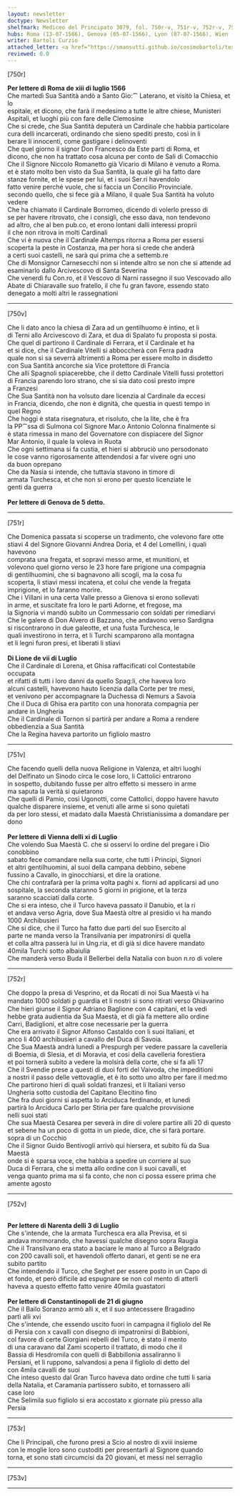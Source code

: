 ```yaml
---
layout: newsletter
doctype: Newsletter
shelfmark: Mediceo del Principato 3079, fol. 750r-v, 751r-v, 752r-v, 753r-v
hubs: Roma (13-07-1566), Genova (05-07-1566), Lyon (07-07-1566), Wien (11-07-1566), Neretva (03-07-1566), Istanbul (21-06-1566)
writer: Bartoli Curzio
attached_letter: <a href="https://smansutti.github.io/cosimobartoli/texts/2978_035/">2978_035</a>
reviewed: 0.0
---
```


[750r]  
  
  
<strong>Per lettere di Roma de xiii di luglio 1566</strong>  
Che martedì Sua Santità andò a Santo Gio:⁀ Laterano, et visitò la Chiesa, et lo  
espitale, et dicono, che farà il medesimo a tutte le altre chiese, Munisteri  
Aspitali, et luoghi più con fare delle Clemosine  
Che si crede, che Sua Santità deputerà un Cardinale che habbia particolare  
cura delli incarcerati, ordinando che sieno spediti presto, così in li  
berare li innocenti, come gastigare i delinoventi  
Che quel giorno il signor Don Francesco da Este parti di Roma, et  
dicono, che non ha trattato cosa alcuna per conto de Sali di Comacchio  
Che il Signore Niccolo Romanetto già Vicario di Milano è venuto a Roma.  
et è stato molto ben visto da Sua Santità, la quale gli ha fatto dare  
stanze fornite, et le spese per lui, et i suoi Ser.ri havendolo  
fatto venire perché vuole, che si faccia un Concilio Provinciale.  
secondo quello, che si fece già a Milano, il quale Sua Santità ha voluto vedere  
Che ha chiamato il Cardinale Borromeo, dicendo di volerlo presso di  
se per havere ritrovato, che i consigli, che esso dava, non tendevono  
ad altro, che al ben pub.co, et erono lontani dalli interessi proprii  
il che non ritrova in molti Cardinali  
Che vi è nuova che il Cardinale Altemps ritorna a Roma per essersi  
scoperta la peste in Costanza, ma per hora si crede che anderà  
a certi suoi castelli, ne sarà qui prima che a settemb.re  
Che di Monsignor Carnesecchi non si intende altro se non che si attende ad  
esaminarlo dallo Arcivescovo di Santa Severina  
Che venerdì fu Con.ro, et il Vescovo di Narni rassegno il suo Vescovado allo  
Abate di Chiaravalle suo fratello, il che fu gran favore, essendo stato  
denegato a molti altri le rassegnationi  
  
---  

[750v]  
  
  
Che li dato anco la chiesa di Zara ad un gentilhuomo è intino, et li  
di Terni allo Arcivescovo di Zara, et dua di Spalato fu proposta si posta.  
Che quel di partirono il Cardinale di Ferrara, et il Cardinale et ha  
et si dice, che il Cardinale Vitelli si abboccherà con Ferra padra  
quale non si sa severrà altrimenti a Roma per essere molto in disdetto  
con Sua Santità ancorche sia Vice protettore di Francia  
Che alli Spagnoli spiacerebbe, che il detto Cardinale Vitelli fussi protettori  
di Francia parendo loro strano, che si sia dato così presto impre  
a Franzesi  
Che Sua Santità non ha volsuto dare licenzia al Cardinale da eccesi  
in Francia, dicendo, che non è dignità, che questia in questi tempo in  
quel Regno  
Che hoggi è stata risegnatura, et risoluto, che la lite, che è fra  
la PP⁀ssa di Sulmona col Signore Mar.o Antonio Colonna finalmente si  
è stata rimessa in mano del Governatore con dispiacere del Signor  
Mar Antonio, il quale la voleva in Ruota  
Che ogni settimana si fa custia, et hieri si abbruciò uno persodonato  
le cose vanno rigorosamente attendendosi a far vivere ogni uno  
da buon oprepano  
Che da Nasia si intende, che tuttavia stavono in timore di  
armata Turchesca, et che non si erono per questo licenziate le  
genti da guerra  
<br/><strong>Per lettere di Genova de 5 detto.</strong>  
  
---  

[751r]  
  
  
Che Domenica passata si scoperse un tradimento, che volevono fare otte  
stiavi 4 del Signore Giovanni Andrea Doria, et 4 del Lomellini, i quali havevono  
comprata una fregata, et sopravi messo arme, et munitioni, et  
volevono quel giorno verso le 23 hore fare prigione una compagnia  
di gentilhuomini, che si bagnavono alli scogli, ma la cosa fu  
scoperta, li stiavi messi incatena, et colui che vende la fregata  
imprigione, et lo faranno morire.  
Che i Villani in una certa Valle presso a Gienova si erono sollevati  
in arme, et suscitate fra loro le partì Adorne, et fregose, ma  
la Signoria vi mandò subito un Commessario con soldati per rimediarvi  
Che le galere di Don Alvero di Bazzano, che andavono verso Sardigna  
si riscontrarono in due galeotte, et una fusta Turchesca, le  
quali investirono in terra, et li Turchi scamparono alla montagna  
et li legni furon presi, et liberati li stiavi  
<br/><strong>Di Lione de vii di Luglio</strong>  
Che il Cardinale di Lorena, et Ghisa raffacificati col Contestabile  
occupata  
et rifatti di tutti i loro danni da quello Spag:li, che haveva loro  
alcuni castelli, havevono hauto licenzia dalla Corte per tre mesi,  
et venivono per accompagnare la Duchessa di Nemurs a Savoia  
Che il Duca di Ghisa era partito con una honorata compagnia per  
andare in Ungheria  
Che il Cardinale di Tornon si partirà per andare a Roma a rendere  
obbedienzia a Sua Santità  
Che la Regina haveva partorito un figliolo mastro  
  
---  

[751v]  
  
  
Che facendo quelli della nuova Religione in Valenza, et altri luoghi  
del Delfinato un Sinodo circa le cose loro, li Cattolici entrarono  
in sospetto, dubitando fusse per altro effetto si messero in arme  
ma saputa la verità si quietarono  
Che quelli di Pamio, così Ugonotti, come Cattolici, doppo havere havuto  
qualche disparere insieme, et venuti alle arme si sono quietati  
da per loro stessi, et madato dalla Maestà Christianissima a domandare per dono  
<br/><strong>Per lettere di Vienna delli xi di Luglio</strong>  
Che volendo Sua Maestà C. che si osservi lo ordine del pregare i Dio conobbino  
sabato fece comandare nella sua corte, che tutti i Principi, Signori  
et altri gentilhuomini, al suoi della campana debbino, sebene  
fussino a Cavallo, in ginocchiarsi, et dire la oratione.  
Che chi contrafarà per la prima volta paghi x. fiorni ad applicarsi ad uno  
sospitale, la seconda staranno 5 giorni in prigione, et la terza  
saranno scacciati dalla corte.  
Che si era inteso, che il Turco haveva passato il Danubio, et la ri  
et andava verso Agria, dove Sua Maestà oltre al presidio vi ha mando  
1000 Archibusieri  
Che si dice, che il Turco ha fatto due parti del suo Esercito al  
parte ne manda verso la Transilvania per impatronirsi di quella  
et colla altra passerà lui in Ung.ria, et di già si dice havere mandato  
40mila Turchi sotto albaiulia  
Che manderà verso Buda il Bellerbei della Natalia con buon n.ro di volere  
  
---  

[752r]  
  
  
Che doppo la presa di Vesprino, et da Rocati di noi Sua Maestà vi ha  
mandato 1000 soldati ꝑ guardia et li nostri si sono ritirati verso Ghiavarino  
Che hieri giunse il Signor Adriano Baglione con 4 capitani, et la vedi  
hebbe grata audientia da Sua Maestà, et di già fa mettere allo ordine  
Carri, Badiglioni, et altre cose necessarie per la guerra  
Che era arrivato il Signor Alfonso Castaldo con li suoi Italiani, et  
anco li 400 archibusieri a cavallo del Duca di Savoia.  
Che Sua Maestà andrà lunedì a Prespurgh per vedere passare la cavelleria  
di Boemia, di Slesia, et di Moravia, et cosi della cavelleria forestiera  
et poi tornerà subito a vedere la molsirà della corte, che si fa alli 17  
Che il Svendie prese a questi di duoi forti del Vaivoda, che impeditioni  
a nostri il passo delle vettovaglie, et è ito sotto uno altro per fare il med:mo  
Che partirono hieri di quali soldati franzesi, et li Italiani verso  
Ungheria sotto custodia del Capitano Elecitino fino  
Che fra duoi giorni si aspetta lo Arciduca ferdinando, et lunedì  
partirà lo Arciduca Carlo per Stiria per fare qualche provvisione  
nelli suoi stati  
Che sua Maestà Cesarea per severà in dire di volere partire alli 20 di questo  
et sebene ha un poco di gotta in un piede, dice, che si farà portare.  
sopra di un Cocchio  
Che il Signor Guido Bentivogli arrivò qui hiersera, et subito fù da Sua Maestà  
onde si è sparsa voce, che habbia a spedire un corriere al suo  
Duca di Ferrara, che si metta allo ordine con li suoi cavalli, et  
venga quanto prima ma si fa conto, che non ci possa essere prima che  
amente agosto  
  
---  

[752v]  
  
  
<br/><strong>Per lettere di Narenta delli 3 di Luglio</strong>  
Che s'intende, che la armata Turchesca era alla Previsa, et si  
andava mormorando, che havessi qualche disegno sopra Raugia  
Che il Transilvano era stato a baciare le mano al Turco a Belgrado  
con 200 cavalli soli, et havendoli offerto danari, et genti se ne era  
subito partito  
Che intendendo il Turco, che Seghet per essere posto in un Capo di  
et fondo, et però dificile ad espugnare se non col mento di atterli  
haveva a questo effetto fatto venire 40mila guastatori  
<br/><strong>Per lettere di Constantinopoli de 21 di giugno</strong>  
Che il Bailo Soranzo armò alli x, et il suo antecessere Bragadino  
partì alli xvi  
Che s'intende, che essendo uscito fuori in campagna il figliolo del Re  
di Persia con x cavalli con disegno di impatronirsi di Babbioni,  
col favore di certe Giorgiani rebelli del Turco, è stato il mento  
di una caravano dal Zami scoperto il trattato, di modo che il  
Bassia di Hesdromila con quelli di Babbillonia assaliranno li  
Persiani, et li ruppono, salvandosi a pena il figliolo di detto del  
con 4mila cavalli de suoi  
Che inteso questo dal Gran Turco haveva dato ordine che tutti li saria  
della Natalia, et Caramania partissero subito, et tornassero alli  
case loro  
Che Selimila suo figliolo si era accostato x giornate più presso alla  
Persia  
  
---  

[753r]  
  
  
Che li Principali, che furono presi a Scio al nostro di xviii insieme  
con le moglie loro sono custoditi per presentarli al Signore quando  
torna, et sono stati circumcisi da 20 giovani, et messi nel serraglio  
  
---  

[753v]  
  
  
  
---  

